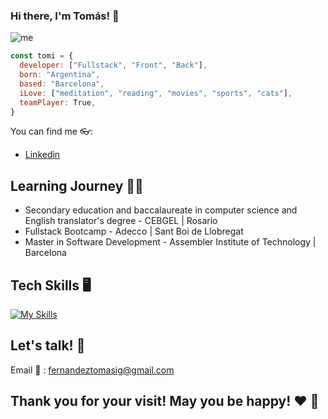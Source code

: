 ### Hi there, I'm Tomás! 👋

![me](https://res.cloudinary.com/dvswalsl6/image/upload/v1715625908/Blue_And_Green_Professional_Technology_LinkedIn_Banner_1_vzagbr.png)

```js
const tomi = {
  developer: ["Fullstack", "Front", "Back"],
  born: "Argentina",
  based: "Barcelona",
  iLove: ["meditation", "reading", "movies", "sports", "cats"],
  teamPlayer: True,
}
 ```
You can find me 👓:
- [Linkedin](https://www.linkedin.com/in/tomas-ig-fernandez/)
## Learning Journey 🧑‍🎓
- Secondary education and baccalaureate in computer science and English translator's degree - CEBGEL | Rosario
- Fullstack Bootcamp - Adecco | Sant Boi de Llobregat
- Master in Software Development - Assembler Institute of Technology | Barcelona

## Tech Skills 🖥️
[![My Skills](https://skillicons.dev/icons?i=html,css,js,ts,react,nextjs,bootstrap,tailwind,vscode,nodejs,mongodb,prisma,postgres,postman,vite,figma,git,github&perline=9)](https://skillicons.dev)

## Let's talk! 🤝
Email 📧 : fernandeztomasig@gmail.com

## Thank you for your visit! May you be happy! ❤️ 🙏

<!--
**tomifer10/tomifer10** is a ✨ _special_ ✨ repository because its `README.md` (this file) appears on your GitHub profile.

Here are some ideas to get you started:

- 🔭 I’m currently working on ...
- 🌱 I’m currently learning ...
- 👯 I’m looking to collaborate on ...
- 🤔 I’m looking for help with ...
- 💬 Ask me about ...
- 📫 How to reach me: ...
- 😄 Pronouns: ...
- ⚡ Fun fact: ...
-->
